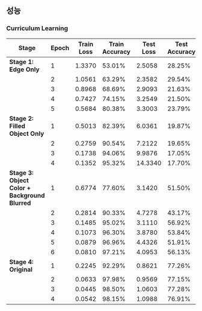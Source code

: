 ## 성능

### Curriculum Learning

| Stage                                          | Epoch | Train Loss | Train Accuracy | Test Loss | Test Accuracy |
| ---------------------------------------------- | ----- | ---------- | -------------- | --------- | ------------- |
| **Stage 1: Edge Only**                         | 1     | 1.3370     | 53.01%         | 2.5058    | 28.25%        |
|                                                | 2     | 1.0561     | 63.29%         | 2.3582    | 29.54%        |
|                                                | 3     | 0.8968     | 68.69%         | 2.9093    | 21.63%        |
|                                                | 4     | 0.7427     | 74.15%         | 3.2549    | 21.50%        |
|                                                | 5     | 0.5684     | 80.38%         | 3.3003    | 23.79%        |
| **Stage 2: Filled Object Only**                | 1     | 0.5013     | 82.39%         | 6.0361    | 19.87%        |
|                                                | 2     | 0.2759     | 90.54%         | 7.2122    | 19.65%        |
|                                                | 3     | 0.1738     | 94.06%         | 9.9876    | 17.05%        |
|                                                | 4     | 0.1352     | 95.32%         | 14.3340   | 17.70%        |
| **Stage 3: Object Color + Background Blurred** | 1     | 0.6774     | 77.60%         | 3.1420    | 51.50%        |
|                                                | 2     | 0.2814     | 90.33%         | 4.7278    | 43.17%        |
|                                                | 3     | 0.1485     | 95.02%         | 3.1110    | 56.92%        |
|                                                | 4     | 0.1073     | 96.30%         | 3.8780    | 53.84%        |
|                                                | 5     | 0.0879     | 96.96%         | 4.4326    | 51.91%        |
|                                                | 6     | 0.0810     | 97.21%         | 4.0953    | 56.13%        |
| **Stage 4: Original**                          | 1     | 0.2245     | 92.29%         | 0.8621    | 77.26%        |
|                                                | 2     | 0.0633     | 97.98%         | 0.9569    | 77.15%        |
|                                                | 3     | 0.0445     | 98.50%         | 1.0603    | 77.28%        |
|                                                | 4     | 0.0542     | 98.15%         | 1.0988    | 76.91%        |

